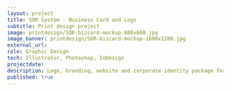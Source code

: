 ```yaml
---
layout: project
title: SOR System - Business Card and Logo
subtitle: Print design project
image: printdesign/SOR-bizcard-mockup-800x600.jpg
image_banner: printdesign/SOR-bizcard-mockup-1600x1200.jpg
external_url:
role: Graphic Design
tech: Illustrator, Photoshop, InDesign
projectdate:
description: Logo, branding, website and corporate identity package for a startup IT company in Malaysia.
published: true
---
```


<!-- ### Overview
 
### Concept  

### Architecture

### Wireframes

### Mockups -->

